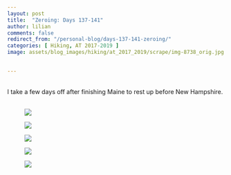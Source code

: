 ```yaml
---
layout: post  
title:  "Zeroing: Days 137-141"  
author: lilian  
comments: false  
redirect_from: "/personal-blog/days-137-141-zeroing/"
categories: [ Hiking, AT 2017-2019 ]  
image: assets/blog_images/hiking/at_2017_2019/scrape/img-8738_orig.jpg 
                  

---
```

<a></a><br>I take a few days off after finishing Maine to rest up before New Hampshire.<br><br>

<figure><img src="{{site.baseurl}}/assets/blog_images/hiking/at_2017_2019/scrape/img-8742_orig.jpg" ></figure>

<figure><img src="{{site.baseurl}}/assets/blog_images/hiking/at_2017_2019/scrape/img-8754_orig.jpg" ></figure>

<figure><img src="{{site.baseurl}}/assets/blog_images/hiking/at_2017_2019/scrape/img-7539_orig.jpg" ></figure>

<figure><img src="{{site.baseurl}}/assets/blog_images/hiking/at_2017_2019/scrape/img-7537_orig.jpg" ></figure>

<figure><img src="{{site.baseurl}}/assets/blog_images/hiking/at_2017_2019/scrape/img-7203_orig.jpg" ></figure>